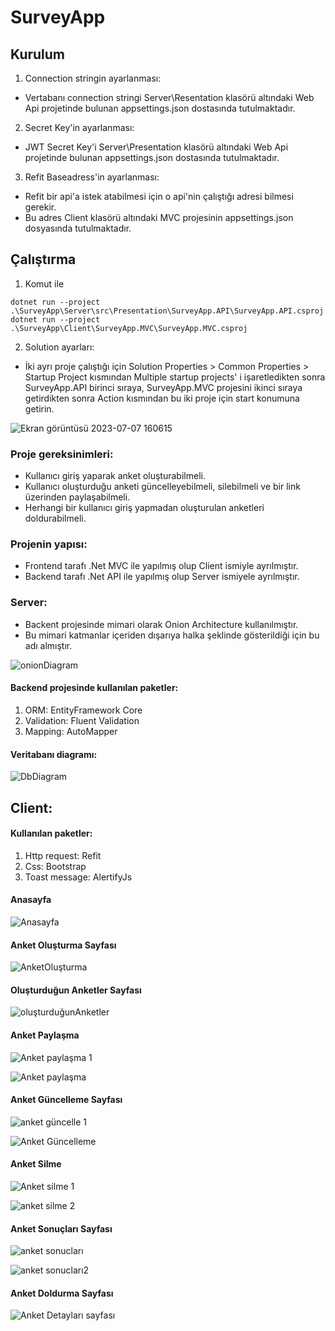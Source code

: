 # SurveyApp

## Kurulum
  1. Connection stringin ayarlanması:
  - Vertabanı connection stringi Server\Resentation klasörü altındaki Web Api projetinde bulunan appsettings.json dostasında tutulmaktadır.
  2. Secret Key'in ayarlanması:
  - JWT Secret Key'i Server\Presentation klasörü altındaki Web Api projetinde bulunan appsettings.json dostasında tutulmaktadır.
  3. Refit Baseadress'in ayarlanması:
  - Refit bir api'a istek atabilmesi için o api'nin çalıştığı adresi bilmesi gerekir.
  - Bu adres Client klasörü altındaki MVC projesinin appsettings.json dosyasında tutulmaktadır.
## Çalıştırma 
1. Komut ile
```
dotnet run --project .\SurveyApp\Server\src\Presentation\SurveyApp.API\SurveyApp.API.csproj
dotnet run --project .\SurveyApp\Client\SurveyApp.MVC\SurveyApp.MVC.csproj
```

2. Solution ayarları:
  - İki ayrı proje çalıştığı için Solution Properties > Common Properties > Startup Project kısmından Multiple startup projects' i işaretledikten sonra SurveyApp.API birinci sıraya, SurveyApp.MVC projesini ikinci sıraya getirdikten sonra Action kısmından bu iki proje için start konumuna getirin.
    
![Ekran görüntüsü 2023-07-07 160615](https://github.com/AbdurrahmanVarol/SurveyApp/assets/96303254/03187ef3-a598-4bd0-9ba4-863c0234c15c)

### Proje gereksinimleri: 
 - Kullanıcı giriş yaparak anket oluşturabilmeli.
 - Kullanıcı oluşturduğu anketi güncelleyebilmeli, silebilmeli ve bir link üzerinden paylaşabilmeli.
 - Herhangi bir kullanıcı giriş yapmadan oluşturulan anketleri doldurabilmeli.

### Projenin yapısı:
 - Frontend tarafı .Net MVC ile yapılmış olup Client ismiyle ayrılmıştır.
 - Backend tarafı .Net API ile yapılmış olup Server ismiyele ayrılmıştır.

### Server:
- Backent projesinde mimari olarak Onion Architecture kullanılmıştır.
- Bu mimari katmanlar içeriden dışarıya halka şeklinde gösterildiği için bu adı almıştır.
  
![onionDiagram](https://github.com/AbdurrahmanVarol/SurveyApp/assets/96303254/00e7a1c4-de2a-42d5-b1d3-bd8d7d6406ef)


#### Backend projesinde kullanılan paketler:
1. ORM: EntityFramework Core
2. Validation: Fluent Validation
3. Mapping: AutoMapper

#### Veritabanı diagramı:

![DbDiagram](https://github.com/AbdurrahmanVarol/SurveyApp/assets/96303254/ab67c520-fdef-49d3-98f7-2060a10382d0)

## Client:
  #### Kullanılan paketler:
  1. Http request: Refit
  1. Css: Bootstrap
  1. Toast message: AlertifyJs

#### Anasayfa
![Anasayfa](https://github.com/AbdurrahmanVarol/SurveyApp/assets/96303254/593a9607-07e7-4c4d-808c-c4c240eaa344)

#### Anket Oluşturma Sayfası
![AnketOluşturma](https://github.com/AbdurrahmanVarol/SurveyApp/assets/96303254/30a9d9d0-5199-416a-8401-52a88ba4cf4b)

#### Oluşturduğun Anketler Sayfası
![oluşturduğunAnketler](https://github.com/AbdurrahmanVarol/SurveyApp/assets/96303254/e77a3511-bcff-444d-a3b4-79ef3c0bb301)

#### Anket Paylaşma
![Anket paylaşma 1](https://github.com/AbdurrahmanVarol/SurveyApp/assets/96303254/909b6362-dccf-4532-b73a-fabe6e719227)

![Anket paylaşma](https://github.com/AbdurrahmanVarol/SurveyApp/assets/96303254/7a0f5d3b-8171-4197-bb07-110b5e9daefb)

#### Anket Güncelleme Sayfası
![anket güncelle 1](https://github.com/AbdurrahmanVarol/SurveyApp/assets/96303254/15f292cf-2f7d-4eb1-be79-5358147b76d9)

![Anket Güncelleme](https://github.com/AbdurrahmanVarol/SurveyApp/assets/96303254/07c8f94d-f660-44b7-922b-a7b4987cbe61)

#### Anket Silme 
![Anket silme 1](https://github.com/AbdurrahmanVarol/SurveyApp/assets/96303254/9a3e569d-eab2-43f1-914e-53721f1a996b)

![anket silme 2](https://github.com/AbdurrahmanVarol/SurveyApp/assets/96303254/6f6ac888-ca39-4ee6-8001-c3ce753de1ae)

#### Anket Sonuçları Sayfası
![anket sonucları](https://github.com/AbdurrahmanVarol/SurveyApp/assets/96303254/667e43bb-f1e0-4c94-a193-4d1af4c9ed98)

![anket sonucları2](https://github.com/AbdurrahmanVarol/SurveyApp/assets/96303254/68189f48-6023-401b-9489-7169a9698ccb)

#### Anket Doldurma Sayfası

![Anket Detayları sayfası](https://github.com/AbdurrahmanVarol/SurveyApp/assets/96303254/14387d8d-f401-487b-9416-9967321c516e)

    

  
